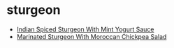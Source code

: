 # sturgeon

 * [Indian Spiced Sturgeon With Mint Yogurt Sauce](../../index/i/indian-spiced-sturgeon-with-mint-yogurt-sauce-109536.json)
 * [Marinated Sturgeon With Moroccan Chickpea Salad](../../index/m/marinated-sturgeon-with-moroccan-chickpea-salad-236887.json)
